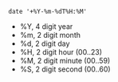 ```
date '+%Y-%m-%dT%H:%M'
```

- %Y, 4 digit year
- %m, 2 digit month
- %d, 2 digit day
- %H, 2 digit hour (00..23)
- %M, 2 digit minute (00..59)
- %S, 2 digit second (00..60)

